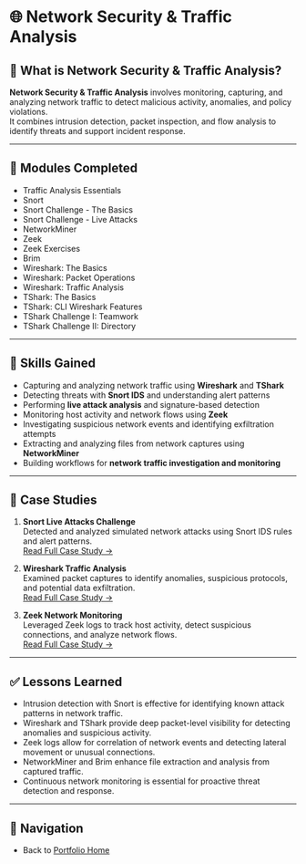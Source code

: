 # 🌐 Network Security & Traffic Analysis

## 📖 What is Network Security & Traffic Analysis?
**Network Security & Traffic Analysis** involves monitoring, capturing, and analyzing network traffic to detect malicious activity, anomalies, and policy violations.  
It combines intrusion detection, packet inspection, and flow analysis to identify threats and support incident response.  

---

## 📌 Modules Completed
- Traffic Analysis Essentials  
- Snort  
- Snort Challenge - The Basics  
- Snort Challenge - Live Attacks  
- NetworkMiner  
- Zeek  
- Zeek Exercises  
- Brim  
- Wireshark: The Basics  
- Wireshark: Packet Operations  
- Wireshark: Traffic Analysis  
- TShark: The Basics  
- TShark: CLI Wireshark Features  
- TShark Challenge I: Teamwork  
- TShark Challenge II: Directory  

---

## 🎯 Skills Gained
- Capturing and analyzing network traffic using **Wireshark** and **TShark**  
- Detecting threats with **Snort IDS** and understanding alert patterns  
- Performing **live attack analysis** and signature-based detection  
- Monitoring host activity and network flows using **Zeek**  
- Investigating suspicious network events and identifying exfiltration attempts  
- Extracting and analyzing files from network captures using **NetworkMiner**  
- Building workflows for **network traffic investigation and monitoring**  

---

## 📑 Case Studies
1. **Snort Live Attacks Challenge**  
   Detected and analyzed simulated network attacks using Snort IDS rules and alert patterns.  
   [Read Full Case Study →](Network/case-study-snort-live.md)  

2. **Wireshark Traffic Analysis**  
   Examined packet captures to identify anomalies, suspicious protocols, and potential data exfiltration.  
   [Read Full Case Study →](Network/case-study-wireshark.md)  

3. **Zeek Network Monitoring**  
   Leveraged Zeek logs to track host activity, detect suspicious connections, and analyze network flows.  
   [Read Full Case Study →](Network/case-study-zeek.md)  

---

## ✅ Lessons Learned
- Intrusion detection with Snort is effective for identifying known attack patterns in network traffic.  
- Wireshark and TShark provide deep packet-level visibility for detecting anomalies and suspicious activity.  
- Zeek logs allow for correlation of network events and detecting lateral movement or unusual connections.  
- NetworkMiner and Brim enhance file extraction and analysis from captured traffic.  
- Continuous network monitoring is essential for proactive threat detection and response.  

---

## 🔗 Navigation
- Back to [Portfolio Home](../../index.md)

